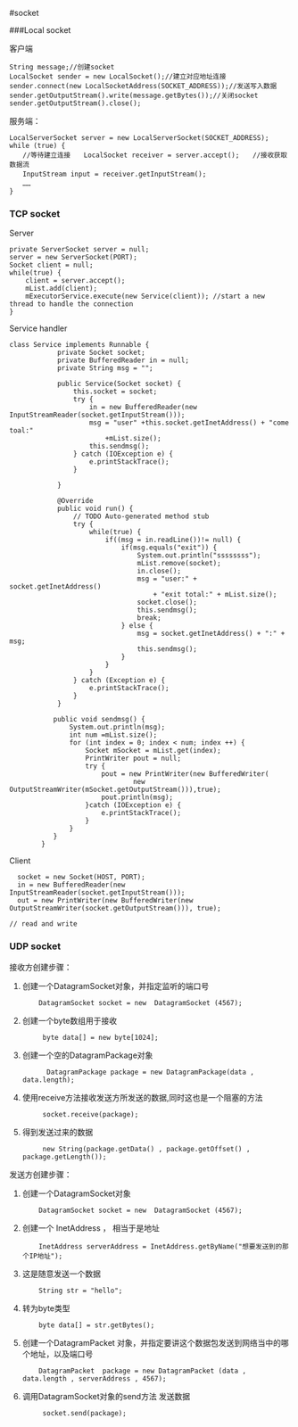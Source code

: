 #socket

###Local socket

客户端

	String message;//创建socket
	LocalSocket sender = new LocalSocket();//建立对应地址连接
	sender.connect(new LocalSocketAddress(SOCKET_ADDRESS));//发送写入数据
	sender.getOutputStream().write(message.getBytes());//关闭socket
	sender.getOutputStream().close();	 
	
	
服务端：
	
	LocalServerSocket server = new LocalServerSocket(SOCKET_ADDRESS);
	while (true) {
	　　//等待建立连接　　LocalSocket receiver = server.accept();　　//接收获取数据流
	　　InputStream input = receiver.getInputStream();
	　　……
	} 
	 
### TCP socket

Server

	private ServerSocket server = null;  
	server = new ServerSocket(PORT);  
	Socket client = null;  
	while(true) {  
	    client = server.accept();  
	    mList.add(client);  
	    mExecutorService.execute(new Service(client)); //start a new thread to handle the connection  
	}  
	
	
Service handler
	
	class Service implements Runnable {  
	            private Socket socket;  
	            private BufferedReader in = null;  
	            private String msg = "";  
	              
	            public Service(Socket socket) {  
	                this.socket = socket;  
	                try {  
	                    in = new BufferedReader(new InputStreamReader(socket.getInputStream()));  
	                    msg = "user" +this.socket.getInetAddress() + "come toal:"  
	                        +mList.size();  
	                    this.sendmsg();  
	                } catch (IOException e) {  
	                    e.printStackTrace();  
	                }  
	                  
	            }  
	  
	            @Override  
	            public void run() {  
	                // TODO Auto-generated method stub  
	                try {  
	                    while(true) {  
	                        if((msg = in.readLine())!= null) {  
	                            if(msg.equals("exit")) {  
	                                System.out.println("ssssssss");  
	                                mList.remove(socket);  
	                                in.close();  
	                                msg = "user:" + socket.getInetAddress()  
	                                    + "exit total:" + mList.size();  
	                                socket.close();  
	                                this.sendmsg();  
	                                break;  
	                            } else {  
	                                msg = socket.getInetAddress() + ":" + msg;  
	                                this.sendmsg();  
	                            }  
	                        }  
	                    }  
	                } catch (Exception e) {  
	                    e.printStackTrace();  
	                }  
	            }  
	            
	           public void sendmsg() {  
	               System.out.println(msg);  
	               int num =mList.size();  
	               for (int index = 0; index < num; index ++) {  
	                   Socket mSocket = mList.get(index);  
	                   PrintWriter pout = null;  
	                   try {  
	                       pout = new PrintWriter(new BufferedWriter(  
	                               new OutputStreamWriter(mSocket.getOutputStream())),true);  
	                       pout.println(msg);  
	                   }catch (IOException e) {  
	                       e.printStackTrace();  
	                   }  
	               }  
	           }  
	        }      
	            
Client
	
	  socket = new Socket(HOST, PORT);  
	  in = new BufferedReader(new InputStreamReader(socket.getInputStream()));  
	  out = new PrintWriter(new BufferedWriter(new OutputStreamWriter(socket.getOutputStream())), true);  

	// read and write



### UDP socket


接收方创建步骤：

1.  创建一个DatagramSocket对象，并指定监听的端口号

			DatagramSocket socket = new  DatagramSocket (4567);

2. 创建一个byte数组用于接收

			byte data[] = new byte[1024];

3. 创建一个空的DatagramPackage对象

			 DatagramPackage package = new DatagramPackage(data , data.length);

4. 使用receive方法接收发送方所发送的数据,同时这也是一个阻塞的方法

			socket.receive(package); 

5. 得到发送过来的数据

			new String(package.getData() , package.getOffset() , package.getLength());

 
发送方创建步骤：

1.  创建一个DatagramSocket对象

			DatagramSocket socket = new  DatagramSocket (4567);

2.  创建一个 InetAddress ， 相当于是地址

			InetAddress serverAddress = InetAddress.getByName("想要发送到的那个IP地址"); 

3.  这是随意发送一个数据

			String str = "hello";

4.  转为byte类型

			byte data[] = str.getBytes();

5.  创建一个DatagramPacket 对象，并指定要讲这个数据包发送到网络当中的哪个地址，以及端口号

			DatagramPacket  package = new DatagramPacket (data , data.length , serverAddress , 4567);

6.  调用DatagramSocket对象的send方法 发送数据

			 socket.send(package);

 
 

